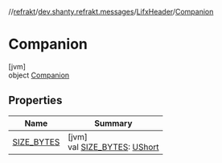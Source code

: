//[refrakt](../../../../index.md)/[dev.shanty.refrakt.messages](../../index.md)/[LifxHeader](../index.md)/[Companion](index.md)

# Companion

[jvm]\
object [Companion](index.md)

## Properties

| Name | Summary |
|---|---|
| [SIZE_BYTES](-s-i-z-e_-b-y-t-e-s.md) | [jvm]<br>val [SIZE_BYTES](-s-i-z-e_-b-y-t-e-s.md): [UShort](https://kotlinlang.org/api/latest/jvm/stdlib/kotlin/-u-short/index.html) |
